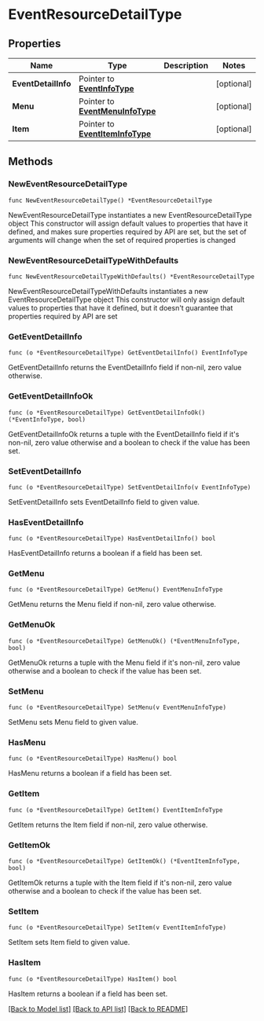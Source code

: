 # EventResourceDetailType

## Properties

Name | Type | Description | Notes
------------ | ------------- | ------------- | -------------
**EventDetailInfo** | Pointer to [**EventInfoType**](EventInfoType.md) |  | [optional] 
**Menu** | Pointer to [**EventMenuInfoType**](EventMenuInfoType.md) |  | [optional] 
**Item** | Pointer to [**EventItemInfoType**](EventItemInfoType.md) |  | [optional] 

## Methods

### NewEventResourceDetailType

`func NewEventResourceDetailType() *EventResourceDetailType`

NewEventResourceDetailType instantiates a new EventResourceDetailType object
This constructor will assign default values to properties that have it defined,
and makes sure properties required by API are set, but the set of arguments
will change when the set of required properties is changed

### NewEventResourceDetailTypeWithDefaults

`func NewEventResourceDetailTypeWithDefaults() *EventResourceDetailType`

NewEventResourceDetailTypeWithDefaults instantiates a new EventResourceDetailType object
This constructor will only assign default values to properties that have it defined,
but it doesn't guarantee that properties required by API are set

### GetEventDetailInfo

`func (o *EventResourceDetailType) GetEventDetailInfo() EventInfoType`

GetEventDetailInfo returns the EventDetailInfo field if non-nil, zero value otherwise.

### GetEventDetailInfoOk

`func (o *EventResourceDetailType) GetEventDetailInfoOk() (*EventInfoType, bool)`

GetEventDetailInfoOk returns a tuple with the EventDetailInfo field if it's non-nil, zero value otherwise
and a boolean to check if the value has been set.

### SetEventDetailInfo

`func (o *EventResourceDetailType) SetEventDetailInfo(v EventInfoType)`

SetEventDetailInfo sets EventDetailInfo field to given value.

### HasEventDetailInfo

`func (o *EventResourceDetailType) HasEventDetailInfo() bool`

HasEventDetailInfo returns a boolean if a field has been set.

### GetMenu

`func (o *EventResourceDetailType) GetMenu() EventMenuInfoType`

GetMenu returns the Menu field if non-nil, zero value otherwise.

### GetMenuOk

`func (o *EventResourceDetailType) GetMenuOk() (*EventMenuInfoType, bool)`

GetMenuOk returns a tuple with the Menu field if it's non-nil, zero value otherwise
and a boolean to check if the value has been set.

### SetMenu

`func (o *EventResourceDetailType) SetMenu(v EventMenuInfoType)`

SetMenu sets Menu field to given value.

### HasMenu

`func (o *EventResourceDetailType) HasMenu() bool`

HasMenu returns a boolean if a field has been set.

### GetItem

`func (o *EventResourceDetailType) GetItem() EventItemInfoType`

GetItem returns the Item field if non-nil, zero value otherwise.

### GetItemOk

`func (o *EventResourceDetailType) GetItemOk() (*EventItemInfoType, bool)`

GetItemOk returns a tuple with the Item field if it's non-nil, zero value otherwise
and a boolean to check if the value has been set.

### SetItem

`func (o *EventResourceDetailType) SetItem(v EventItemInfoType)`

SetItem sets Item field to given value.

### HasItem

`func (o *EventResourceDetailType) HasItem() bool`

HasItem returns a boolean if a field has been set.


[[Back to Model list]](../README.md#documentation-for-models) [[Back to API list]](../README.md#documentation-for-api-endpoints) [[Back to README]](../README.md)


